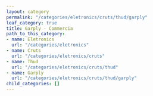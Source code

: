 ```yaml
---
layout: category
permalink: "/categories/eletronics/cruts/thud/garply"
leaf_category: true
title: Garply - Commercia
path_to_this_category:
- name: Eletronics
  url: "/categories/eletronics"
- name: Cruts
  url: "/categories/eletronics/cruts"
- name: Thud
  url: "/categories/eletronics/cruts/thud"
- name: Garply
  url: "/categories/eletronics/cruts/thud/garply"
child_categories: []
---
```

